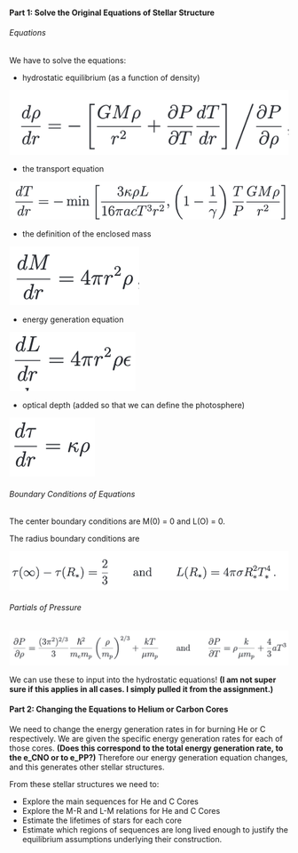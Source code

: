 
#### Part 1: Solve the Original Equations of Stellar Structure

###### Equations

We have to solve the equations:
* hydrostatic equilibrium (as a function of density)

![](hydrostatic.png)

* the transport equation

![](transport.png)


* the definition of the enclosed mass

![](mass.png)

* energy generation equation

![](energy.png)

* optical depth (added so that we can define the photosphere)

![](optical.png)


###### Boundary Conditions of Equations

The center boundary conditions are M(0) = 0 and L(O) = 0.

The radius boundary conditions are

![](radiusboundary.png)

###### Partials of Pressure

![](partials.png)

We can use these to input into the hydrostatic equations! **(I am not super sure if this applies in all cases. I simply pulled it from the assignment.)**

#### Part 2: Changing the Equations to Helium or Carbon Cores

We need to change the energy generation rates in for burning He or C respectively. We are given the specific energy generation rates for each of those cores. **(Does this correspond to the total energy generation rate, to the e_CNO or to e_PP?)** Therefore our energy generation equation changes, and this generates other stellar structures.

From these stellar structures we need to:
* Explore the main sequences for He and C Cores
* Explore the M-R and L-M relations for He and C Cores
* Estimate the lifetimes of stars for each core
* Estimate which regions of sequences are long lived enough to justify the equilibrium assumptions underlying their construction.
